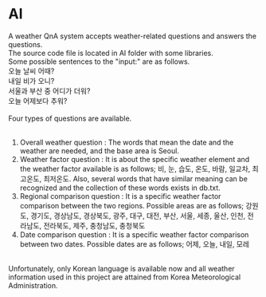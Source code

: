 # AI
A weather QnA system accepts weather-related questions and answers the questions.<br>
The source code file is located in AI folder with some libraries.
<br>
Some possible sentences to the "input:" are as follows.
<br>
오늘 날씨 어때?<br>
내일 비가 오니?<br>
서울과 부산 중 어디가 더워?<br>
오늘 어제보다 추워?<br>
<br>
Four types of questions are available.<br>
<br>
1. Overall weather question : The words that mean the date and the weather are needed, and the base area is Seoul.<br>
2. Weather factor question : It is about the specific weather element and the weather factor available is as follows; 비, 눈, 습도, 온도, 바람, 일교차, 최고온도, 최저온도. Also, several words that have similar meaning can be recognized and the collection of these words exists in db.txt.<br>
3. Regional comparison question : It is a specific weather factor comparison between the two regions. Possible areas are as follows; 강원도, 경기도, 경상남도, 경상북도, 광주, 대구, 대전, 부산, 서울, 세종, 울산, 인천, 전라남도, 전라북도, 제주, 충청남도, 충청북도<br>
4. Date comparison question : It is a specific weather factor comparison between two dates. Possible dates are as follows; 어제, 오늘, 내일, 모레<br>
<br>
Unfortunately, only Korean language is available now and all weather information used in this project are attained from Korea  Meteorological Administration.
